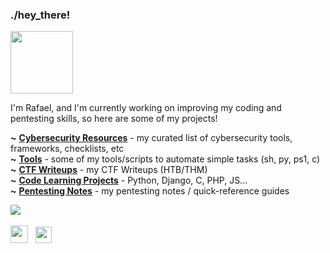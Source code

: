 ### ./hey_there!

<img src="https://i.gifer.com/origin/a1/a19978b49316d96905ac7ae947aba9a9.gif" width="100">

I'm Rafael, and I'm currently working on improving my coding and pentesting skills, so here are some of my projects!  

**~** [**Cybersecurity Resources**](https://github.com/rafaelbaldasso/Cybersecurity-Resources) - my curated list of cybersecurity tools, frameworks, checklists, etc  
**~** [**Tools**](https://github.com/rafaelbaldasso/Tools) - some of my tools/scripts to automate simple tasks (sh, py, ps1, c)  
**~** [**CTF Writeups**](https://github.com/rafaelbaldasso/CTF-Writeups) - my CTF Writeups (HTB/THM)  
**~** [**Code Learning Projects**](https://github.com/rafaelbaldasso/Code-Learning-Projects) - Python, Django, C, PHP, JS...  
**~** [**Pentesting Notes**](https://github.com/rafaelbaldasso/Pentesting-Notes) - my pentesting notes / quick-reference guides  

<!---
[![Top Langs](https://github-readme-stats.vercel.app/api/top-langs/?username=rafaelbaldasso&layout=compact)](https://github.com/anuraghazra/github-readme-stats)
---!>

<a href="https://app.hackthebox.eu/profile/430331" target="_blank"><img src="https://www.hackthebox.eu/badge/image/430331"></img></a>
<br/><br/>
<a href="https://www.linkedin.com/in/rafaelbaldasso/" target="_blank"><img src="https://www.freepnglogos.com/uploads/linkedin-symbol-logo-22.png" width="28"></img></a> &nbsp; <a href="https://twitter.com/rafaelbaldasso" target="_blank"><img src="https://aux2.iconspalace.com/uploads/twitter-round-icon-256.png" width="26"></img></a>  
